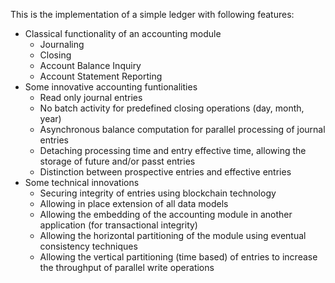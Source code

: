 This is the implementation of a simple ledger with following features:

- Classical functionality of an accounting module
    - Journaling
    - Closing
    - Account Balance Inquiry
    - Account Statement Reporting
- Some innovative accounting funtionalities
    - Read only journal entries
    - No batch activity for predefined closing operations (day, month, year)
    - Asynchronous balance computation for parallel processing of journal entries
    - Detaching processing time and entry effective time, allowing the storage of future and/or passt entries
    - Distinction between prospective entries and effective entries
- Some technical innovations
    - Securing integrity of entries using blockchain technology
    - Allowing in place extension of all data models
    - Allowing the embedding of the accounting module in another application (for transactional integrity)
    - Allowing the horizontal partitioning of the module using eventual consistency techniques
    - Allowing the vertical partitioning (time based) of entries to increase the throughput of parallel write operations
    